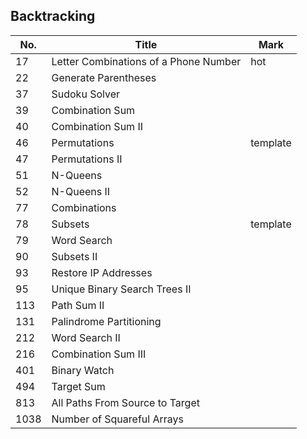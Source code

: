 ## Backtracking
| No.  | Title                                 | Mark     |
|------|---------------------------------------|----------|
| 17   | Letter Combinations of a Phone Number | hot      |
| 22   | Generate Parentheses                  |          |
| 37   | Sudoku Solver                         |          |
| 39   | Combination Sum                       |          |
| 40   | Combination Sum II                    |          |
| 46   | Permutations                          | template |
| 47   | Permutations II                       |          |
| 51   | N-Queens                              |          |
| 52   | N-Queens II                           |          |
| 77   | Combinations                          |          |
| 78   | Subsets                               | template |
| 79   | Word Search                           |          |
| 90   | Subsets II                            |          |
| 93   | Restore IP Addresses                  |          |
| 95   | Unique Binary Search Trees II         |          |
| 113  | Path Sum II                           |          |
| 131  | Palindrome Partitioning               |          |
| 212  | Word Search II                        |          |
| 216  | Combination Sum III                   |          |
| 401  | Binary Watch                          |          |
| 494  | Target Sum                            |          |
| 813  | All Paths From Source to Target       |          |
| 1038 | Number of Squareful Arrays            |          |
